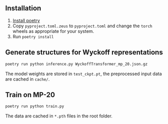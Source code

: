 ## Installation
1. [Install poetry](https://python-poetry.org/docs/)
2. Copy `pyproject.toml.zeus` to `pyproject.toml` and change the `torch` wheels as appropriate for your system.
3. Run `poetry install`
## Generate structures for Wyckoff representations
```bash
poetry run python inference.py WyckoffTransformer_mp_20.json.gz
```
The model weights are stored in `test_ckpt.pt`, the preprocessed input data are cached in `cache/`.
## Train on MP-20
```bash
poetry run python train.py
```
The data are cached in `*.pth` files in the root folder.
